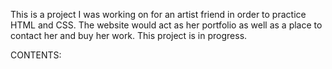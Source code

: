 This is a project I was working on for an artist friend in order to practice HTML and CSS. The website would act as her portfolio as well as a place to contact her and buy her work. This project is in progress.

CONTENTS:
